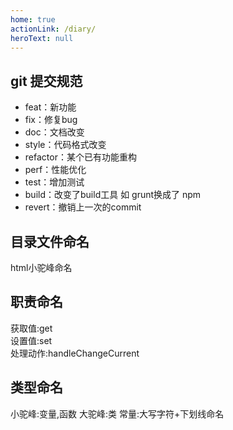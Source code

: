 ```yaml
---
home: true
actionLink: /diary/
heroText: null
---
```



## git 提交规范

- feat：新功能
- fix：修复bug
- doc：文档改变
- style：代码格式改变
- refactor：某个已有功能重构
- perf：性能优化
- test：增加测试
- build：改变了build工具 如 grunt换成了 npm
- revert：撤销上一次的commit

## 目录文件命名

html小驼峰命名 

## 职责命名

获取值:get  
设置值:set  
处理动作:handleChangeCurrent

## 类型命名

小驼峰:变量,函数
大驼峰:类
常量:大写字符+下划线命名
